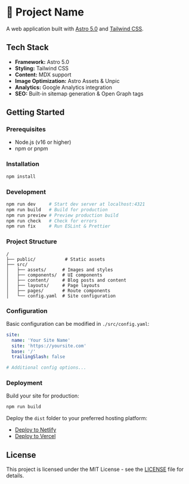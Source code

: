 # 🚀 Project Name

A web application built with [Astro 5.0](https://astro.build/) and [Tailwind CSS](https://tailwindcss.com/).

## Tech Stack

- **Framework:** Astro 5.0
- **Styling:** Tailwind CSS
- **Content:** MDX support
- **Image Optimization:** Astro Assets & Unpic
- **Analytics:** Google Analytics integration
- **SEO:** Built-in sitemap generation & Open Graph tags

## Getting Started

### Prerequisites

- Node.js (v16 or higher)
- npm or pnpm

### Installation

```bash
npm install
```

### Development

```bash
npm run dev     # Start dev server at localhost:4321
npm run build   # Build for production
npm run preview # Preview production build
npm run check   # Check for errors
npm run fix     # Run ESLint & Prettier
```

### Project Structure

```
/
├── public/           # Static assets
├── src/
│   ├── assets/      # Images and styles
│   ├── components/  # UI components
│   ├── content/     # Blog posts and content
│   ├── layouts/     # Page layouts
│   ├── pages/       # Route components
│   └── config.yaml  # Site configuration
```

### Configuration

Basic configuration can be modified in `./src/config.yaml`:

```yaml
site:
  name: 'Your Site Name'
  site: 'https://yoursite.com'
  base: '/'
  trailingSlash: false

# Additional config options...
```

### Deployment

Build your site for production:

```bash
npm run build
```

Deploy the `dist` folder to your preferred hosting platform:

- [Deploy to Netlify](https://app.netlify.com/start)
- [Deploy to Vercel](https://vercel.com/new)

## License

This project is licensed under the MIT License - see the [LICENSE](./LICENSE.md) file for details.
